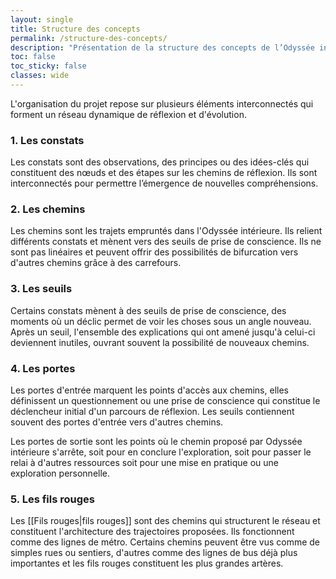 ```yaml
---
layout: single
title: Structure des concepts
permalink: /structure-des-concepts/
description: "Présentation de la structure des concepts de l’Odyssée intérieure : constats, chemins, seuils, portes et fils rouges."
toc: false
toc_sticky: false
classes: wide
---
```

L'organisation du projet repose sur plusieurs éléments interconnectés qui forment un réseau dynamique de réflexion et d'évolution.
### 1. **Les constats**
Les constats sont des observations, des principes ou des idées-clés qui constituent des nœuds et des étapes sur les chemins de réflexion. Ils sont interconnectés pour permettre l’émergence de nouvelles compréhensions.
### 2. **Les chemins**
Les chemins sont les trajets empruntés dans l'Odyssée intérieure. Ils relient différents constats et mènent vers des seuils de prise de conscience. Ils ne sont pas linéaires et peuvent offrir des possibilités de bifurcation vers d'autres chemins grâce à des carrefours.
### **3. Les seuils**
Certains constats mènent à des seuils de prise de conscience, des moments où un déclic permet de voir les choses sous un angle nouveau. Après un seuil, l'ensemble des explications qui ont amené jusqu'à celui-ci deviennent inutiles, ouvrant souvent la possibilité de nouveaux chemins.
### 4. **Les portes**
Les portes d'entrée marquent les points d'accès aux chemins, elles définissent un questionnement ou une prise de conscience qui constitue le déclencheur initial d'un parcours de réflexion. Les seuils contiennent souvent des portes d'entrée vers d'autres chemins.

Les portes de sortie sont les points où le chemin proposé par Odyssée intérieure s'arrête, soit pour en conclure l'exploration, soit pour passer le relai à d'autres ressources soit pour une mise en pratique ou une exploration personnelle.
### 5. **Les fils rouges**
Les [[Fils rouges|fils rouges]] sont des chemins qui structurent le réseau et constituent l'architecture des trajectoires proposées. Ils fonctionnent comme des lignes de métro. Certains chemins peuvent être vus comme de simples rues ou sentiers, d'autres comme des lignes de bus déjà plus importantes et les fils rouges constituent les plus grandes artères.